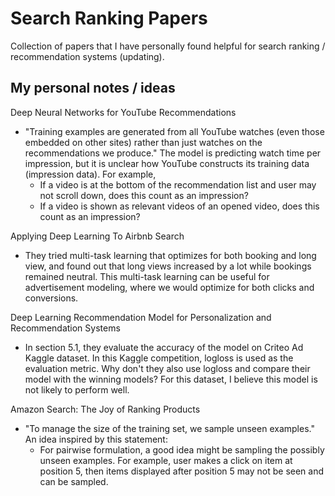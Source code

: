 Search Ranking Papers
==========

Collection of papers that I have personally found helpful for search ranking / recommendation systems (updating).

## My personal notes / ideas

Deep Neural Networks for YouTube Recommendations
- "Training examples are generated from all YouTube watches (even those embedded on other sites) rather than just watches on the recommendations we produce." The model is predicting watch time per impression, but it is unclear how YouTube constructs its training data (impression data). For example,
  * If a video is at the bottom of the recommendation list and user may not scroll down, does this count as an impression?
  * If a video is shown as relevant videos of an opened video, does this count as an impression?

Applying Deep Learning To Airbnb Search
- They tried multi-task learning that optimizes for both booking and long view, and found out that long views increased by a lot while bookings remained neutral. This multi-task learning can be useful for advertisement modeling, where we would optimize for both clicks and conversions. 


Deep Learning Recommendation Model for Personalization and Recommendation Systems
- In section 5.1, they evaluate the accuracy of the model on Criteo Ad Kaggle dataset. In this Kaggle competition, logloss is used as the evaluation metric. Why don't they also use logloss and compare their model with the winning models? For this dataset, I believe this model is not likely to perform well.

Amazon Search: The Joy of Ranking Products
- "To manage the size of the training set, we sample unseen examples." An idea inspired by this statement:
  * For pairwise formulation, a good idea might be sampling the possibly unseen examples. For example, user makes a click on item at position 5, then items displayed after position 5 may not be seen and can be sampled.
